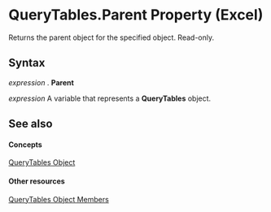 
# QueryTables.Parent Property (Excel)

Returns the parent object for the specified object. Read-only.


## Syntax

 _expression_ . **Parent**

 _expression_ A variable that represents a **QueryTables** object.


## See also


#### Concepts


[QueryTables Object](93511da3-598e-0aa3-fbc3-14bebff8838f.md)
#### Other resources


[QueryTables Object Members](a573c0fc-befa-0ee6-68bb-627cb516f98c.md)
